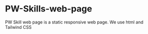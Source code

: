 # PW-Skills-web-page
PW Skill web page is a  static responsive web page. We use html and Tailwind CSS

